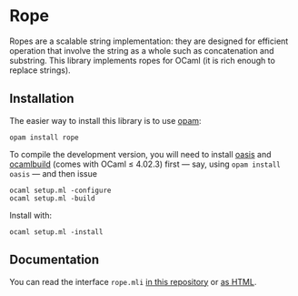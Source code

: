 Rope
====

Ropes are a scalable string implementation: they are designed for
efficient operation that involve the string as a whole such as
concatenation and substring. This library implements ropes for OCaml
(it is rich enough to replace strings).

Installation
------------

The easier way to install this library is to use [opam][]:

    opam install rope

To compile the development version, you will need to install [oasis][]
and [ocamlbuild][] (comes with OCaml ≤ 4.02.3) first — say, using
`opam install oasis` — and then issue

    ocaml setup.ml -configure
    ocaml setup.ml -build

Install with:

    ocaml setup.ml -install


[opam]: http://opam.ocaml.org/
[oasis]: http://oasis.forge.ocamlcore.org/
[ocamlbuild]: http://opam.ocaml.org/packages/ocamlbuild/ocamlbuild.0/

Documentation
-------------

You can read the interface `rope.mli` [in this repository](src/rope.mli) or
[as HTML](http://rope.forge.ocamlcore.org/).
